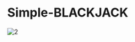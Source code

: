 # Simple-BLACKJACK
![2](https://user-images.githubusercontent.com/102409431/169666533-a9daf43a-98fa-49b2-aa50-7ea21d2bad1d.png)
